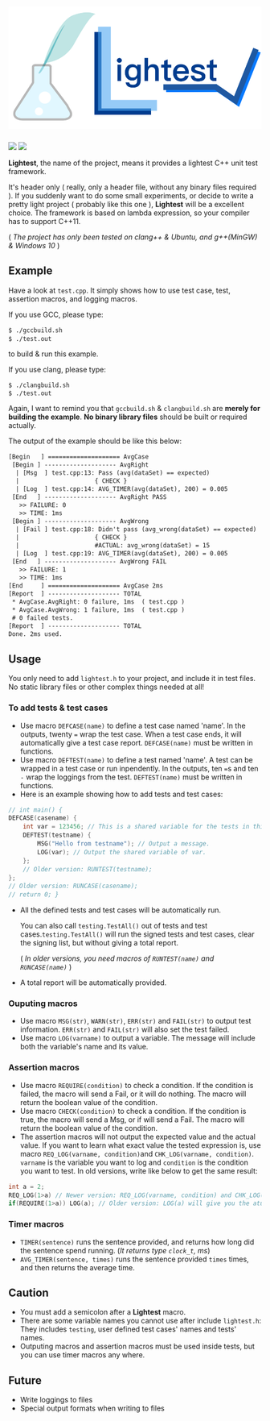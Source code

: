 # ![Lightest!](lightest.png)

![](https://img.shields.io/badge/build-passing-green.svg)
![](https://img.shields.io/badge/license-MIT-blue.svg)

**Lightest**, the name of the project, means it provides a lightest C++ unit test framework.

It's header only ( really, only a header file, without any binary files required ). If you suddenly want to do some small experiments, or decide to write a pretty light project ( probably like this one ), **Lightest** will be a excellent choice.
The framework is based on lambda expression, so your compiler has to support C++11.

( *The project has only been tested on clang++ & Ubuntu, and g++(MinGW) & Windows 10* )

## Example

Have a look at `test.cpp`. It simply shows how to use test case, test, assertion macros, and logging macros. 

If you use GCC, please type:

```bash
$ ./gccbuild.sh
$ ./test.out
```

to build & run this example.

If you use clang, please type:

```batch
$ ./clangbuild.sh
$ ./test.out
```

Again, I want to remind you that `gccbuild.sh` & `clangbuild.sh` are **merely for building the example**. **No binary library files** should be built or required actually.

The output of the example should be like this below:

```
[Begin   ] ==================== AvgCase
 [Begin ] -------------------- AvgRight
  | [Msg  ] test.cpp:13: Pass (avg(dataSet) == expected)
  |                     { CHECK }
  | [Log  ] test.cpp:14: AVG_TIMER(avg(dataSet), 200) = 0.005
 [End   ] -------------------- AvgRight PASS
   >> FAILURE: 0
   >> TIME: 1ms
 [Begin ] -------------------- AvgWrong
  | [Fail ] test.cpp:18: Didn't pass (avg_wrong(dataSet) == expected)
  |                     { CHECK }
  |                     #ACTUAL: avg_wrong(dataSet) = 15
  | [Log  ] test.cpp:19: AVG_TIMER(avg(dataSet), 200) = 0.005
 [End   ] -------------------- AvgWrong FAIL
   >> FAILURE: 1
   >> TIME: 1ms
[End     ] ==================== AvgCase 2ms
[Report  ] -------------------- TOTAL
 * AvgCase.AvgRight: 0 failure, 1ms  ( test.cpp )
 * AvgCase.AvgWrong: 1 failure, 1ms  ( test.cpp )
 # 0 failed tests.
[Report  ] -------------------- TOTAL
Done. 2ms used.
```

## Usage

You only need to add `lightest.h` to your project, and include it in test files. No static library files or other complex things needed at all!

### To add tests & test cases

* Use macro `DEFCASE(name)` to define a test case named 'name'. In the outputs, twenty `=` wrap the test case. When a test case ends, it will automatically give a test case report. `DEFCASE(name)` must be written in functions.
* Use macro `DEFTEST(name)` to define a test named 'name'. A test can be wrapped in a test case or run inpendently. In the outputs, ten `=`s and ten `-` wrap the loggings from the test. `DEFTEST(name)` must be written in functions.
* Here is an example showing how to add tests and test cases:

```C++
// int main() {
DEFCASE(casename) {
    int var = 123456; // This is a shared variable for the tests in this test case.
    DEFTEST(testname) {
        MSG("Hello from testname"); // Output a message.
        LOG(var); // Output the shared variable of var.
    };
    // Older version: RUNTEST(testname);
};
// Older version: RUNCASE(casename);
// return 0; }
```

* All the defined tests and test cases will be automatically run.
  
  You can also call `testing.TestAll()` out of tests and test cases.`testing.TestAll()` will run the signed tests and test cases, clear the signing list, but without giving a total report.
  
  ( *In older versions, you need macros of `RUNTEST(name)` and `RUNCASE(name)`* )

* A total report will be automatically provided.

### Ouputing macros

* Use macro `MSG(str)`, `WARN(str)`, `ERR(str)` and `FAIL(str)` to output test information. `ERR(str)` and `FAIL(str)` will also set the test failed.
* Use macro `LOG(varname)` to output a variable. The message will include both the variable's name and its value.

### Assertion macros

* Use macro `REQUIRE(condition)` to check a condition. If the condition is failed, the macro will send a Fail, or it will do nothing. The macro will return the boolean value of the condition.
* Use macro `CHECK(condition)` to check a condition. If the condition is true, the macro will send a Msg, or if will send a Fail. The macro will return the boolean value of the condition.
* The assertion macros will not output the expected value and the actual value. If you want to learn what exact value the tested expression is, use macro `REQ_LOG(varname, condition)`and `CHK_LOG(varname, condition)`. `varname` is the variable you want to log and `condition` is the condition you want to test.
  In old versions, write like below to get the same result:

```C++
int a = 2;
REQ_LOG(1>a) // Newer version: REQ_LOG(varname, condition) and CHK_LOG(varname, condition) supported
if(REQUIRE(1>a)) LOG(a); // Older version: LOG(a) will give you the atual value of a
```

### Timer macros

* `TIMER(sentence)` runs the sentence provided, and returns how long did the sentence spend running. (*It returns type `clock_t`, ms*)
* `AVG_TIMER(sentence, times)` runs the sentence provided `times` times, and then returns the average time.

## Caution

* You must add a semicolon after a **Lightest** macro.
* There are some variable names you cannot use after include `lightest.h`:
  They includes `testing`, user defined test cases' names and tests' names.
* Outputing macros and assertion macros must be used inside tests, but you can use timer macros any where.

## Future

* Write loggings to files
* Special output formats when writing to files
